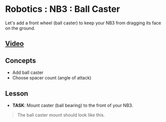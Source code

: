 # Robotics : NB3 : Ball Caster
Let's add a front wheel (ball caster) to keep your NB3 from dragging its face on the ground.

## [Video](https://vimeo.com/1034797327)

## Concepts
- Add ball caster
- Choose spacer count (angle of attack)

## Lesson

- **TASK**: Mount caster (ball bearing) to the front of your NB3.
> The ball caster mount should look like this.
